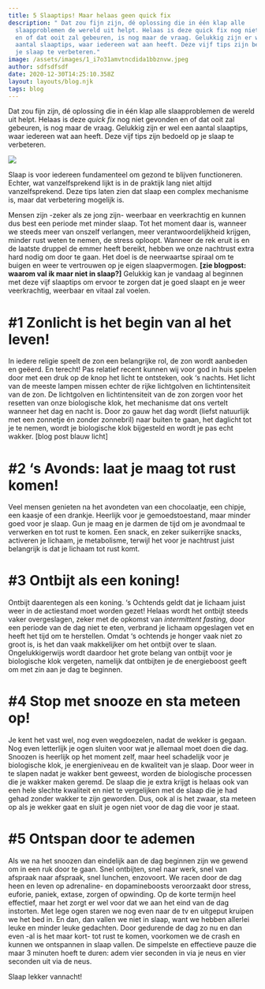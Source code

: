 ```yaml
---
title: 5 Slaaptips! Maar helaas geen quick fix
description: " Dat zou fijn zijn, dé oplossing die in één klap alle
  slaapproblemen de wereld uit helpt. Helaas is deze quick fix nog niet gevonden
  en of dat ooit zal gebeuren, is nog maar de vraag. Gelukkig zijn er wel een
  aantal slaaptips, waar iedereen wat aan heeft. Deze vijf tips zijn bedoeld op
  je slaap te verbeteren."
image: /assets/images/1_i7o31amvtncdida1bbznvw.jpeg
author: sdfsdfsdf
date: 2020-12-30T14:25:10.358Z
layout: layouts/blog.njk
tags: blog
---
```

Dat zou fijn zijn, dé oplossing die in één klap alle slaapproblemen de wereld uit helpt. Helaas is deze *quick fix* nog niet gevonden en of dat ooit zal gebeuren, is nog maar de vraag. Gelukkig zijn er wel een aantal slaaptips, waar iedereen wat aan heeft. Deze vijf tips zijn bedoeld op je slaap te verbeteren.

![](/assets/images/1_i7o31amvtncdida1bbznvw.jpeg)

Slaap is voor iedereen fundamenteel om gezond te blijven functioneren. Echter, wat vanzelfsprekend lijkt is in de praktijk lang niet altijd vanzelfsprekend. Deze tips laten zien dat slaap een complex mechanisme is, maar dat verbetering mogelijk is.

Mensen zijn -zeker als ze jong zijn- weerbaar en veerkrachtig en kunnen dus best een periode met minder slaap. Tot het moment daar is, wanneer we steeds meer van onszelf verlangen, meer verantwoordelijkheid krijgen, minder rust weten te nemen, de stress oploopt. Wanneer de rek eruit is en de laatste druppel de emmer heeft bereikt, hebben we onze nachtrust extra hard nodig om door te gaan. Het doel is de neerwaartse spiraal om te buigen en weer te vertrouwen op je eigen slaapvermogen. **\[zie blogpost: waarom val ik maar niet in slaap?]** Gelukkig kan je vandaag al beginnen met deze vijf slaaptips om ervoor te zorgen dat je goed slaapt en je weer veerkrachtig, weerbaar en vitaal zal voelen.

# \#1 Zonlicht is het begin van al het leven!

In iedere religie speelt de zon een belangrijke rol, de zon wordt aanbeden en geëerd. En terecht! Pas relatief recent kunnen wij voor god in huis spelen door met een druk op de knop het licht te ontsteken, ook ‘s nachts. Het licht van de meeste lampen missen echter de rijke lichtgolven en lichtintensiteit van de zon. De lichtgolven en lichtintensiteit van de zon zorgen voor het resetten van onze biologische klok, het mechanisme dat ons vertelt wanneer het dag en nacht is. Door zo gauw het dag wordt (liefst natuurlijk met een zonnetje én zonder zonnebril) naar buiten te gaan, het daglicht tot je te nemen, wordt je biologische klok bijgesteld en wordt je pas echt wakker. \[blog post blauw licht]

# \#2 ‘s Avonds: laat je maag tot rust komen!

Veel mensen genieten na het avondeten van een chocolaatje, een chipje, een kaasje of een drankje. Heerlijk voor je gemoedstoestand, maar minder goed voor je slaap. Gun je maag en je darmen de tijd om je avondmaal te verwerken en tot rust te komen. Een snack, en zeker suikerrijke snacks, activeren je lichaam, je metabolisme, terwijl het voor je nachtrust juist belangrijk is dat je lichaam tot rust komt.

# \#3 Ontbijt als een koning!

Ontbijt daarentegen als een koning. ‘s Ochtends geldt dat je lichaam juist weer in de actiestand moet worden gezet! Helaas wordt het ontbijt steeds vaker overgeslagen, zeker met de opkomst van *intermittent fasting,* door een periode van de dag niet te eten, verbrand je lichaam opgeslagen vet en heeft het tijd om te herstellen. Omdat ‘s ochtends je honger vaak niet zo groot is, is het dan vaak makkelijker om het ontbijt over te slaan. Ongelukkigerwijs wordt daardoor het grote belang van ontbijt voor je biologische klok vergeten, namelijk dat ontbijten je de energieboost geeft om met zin aan je dag te beginnen.

# \#4 Stop met snooze en sta meteen op!

Je kent het vast wel, nog even wegdoezelen, nadat de wekker is gegaan. Nog even letterlijk je ogen sluiten voor wat je allemaal moet doen die dag. Snoozen is heerlijk op het moment zelf, maar heel schadelijk voor je biologische klok, je energieniveau en de kwaliteit van je slaap. Door weer in te slapen nadat je wakker bent geweest, worden de biologische processen die je wakker maken geremd. De slaap die je extra krijgt is helaas ook van een hele slechte kwaliteit en niet te vergelijken met de slaap die je had gehad zonder wakker te zijn geworden. Dus, ook al is het zwaar, sta meteen op als je wekker gaat en sluit je ogen niet voor de dag die voor je staat.

# \#5 Ontspan door te ademen

Als we na het snoozen dan eindelijk aan de dag beginnen zijn we gewend om in een ruk door te gaan. Snel ontbijten, snel naar werk, snel van afspraak naar afspraak, snel lunchen, enzovoort. We racen door de dag heen en leven op adrenaline- en dopamineboosts veroorzaakt door stress, euforie, paniek, extase, zorgen of opwinding. Op de korte termijn heel effectief, maar het zorgt er wel voor dat we aan het eind van de dag instorten. Met lege ogen staren we nog even naar de tv en uitgeput kruipen we het bed in. En dan, dan vallen we niet in slaap, want we hebben allerlei leuke en minder leuke gedachten. Door gedurende de dag zo nu en dan even -al is het maar kort- tot rust te komen, voorkomen we de crash en kunnen we ontspannen in slaap vallen. De simpelste en effectieve pauze die maar 3 minuten hoeft te duren: adem vier seconden in via je neus en vier seconden uit via de neus.

Slaap lekker vannacht!